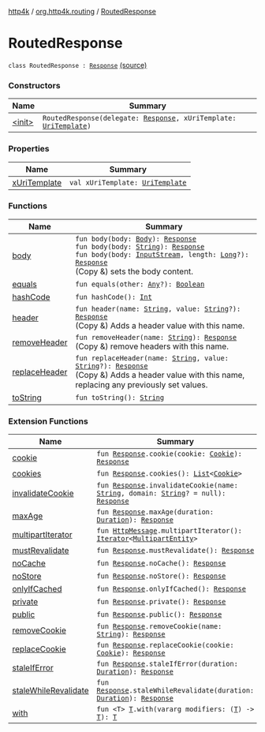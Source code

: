 [http4k](../../index.md) / [org.http4k.routing](../index.md) / [RoutedResponse](./index.md)

# RoutedResponse

`class RoutedResponse : `[`Response`](../../org.http4k.core/-response/index.md) [(source)](https://github.com/http4k/http4k/blob/master/http4k-core/src/main/kotlin/org/http4k/routing/routing.kt#L135)

### Constructors

| Name | Summary |
|---|---|
| [&lt;init&gt;](-init-.md) | `RoutedResponse(delegate: `[`Response`](../../org.http4k.core/-response/index.md)`, xUriTemplate: `[`UriTemplate`](../../org.http4k.core/-uri-template/index.md)`)` |

### Properties

| Name | Summary |
|---|---|
| [xUriTemplate](x-uri-template.md) | `val xUriTemplate: `[`UriTemplate`](../../org.http4k.core/-uri-template/index.md) |

### Functions

| Name | Summary |
|---|---|
| [body](body.md) | `fun body(body: `[`Body`](../../org.http4k.core/-body/index.md)`): `[`Response`](../../org.http4k.core/-response/index.md)<br>`fun body(body: `[`String`](https://kotlinlang.org/api/latest/jvm/stdlib/kotlin/-string/index.html)`): `[`Response`](../../org.http4k.core/-response/index.md)<br>`fun body(body: `[`InputStream`](https://docs.oracle.com/javase/9/docs/api/java/io/InputStream.html)`, length: `[`Long`](https://kotlinlang.org/api/latest/jvm/stdlib/kotlin/-long/index.html)`?): `[`Response`](../../org.http4k.core/-response/index.md)<br>(Copy &amp;) sets the body content. |
| [equals](equals.md) | `fun equals(other: `[`Any`](https://kotlinlang.org/api/latest/jvm/stdlib/kotlin/-any/index.html)`?): `[`Boolean`](https://kotlinlang.org/api/latest/jvm/stdlib/kotlin/-boolean/index.html) |
| [hashCode](hash-code.md) | `fun hashCode(): `[`Int`](https://kotlinlang.org/api/latest/jvm/stdlib/kotlin/-int/index.html) |
| [header](header.md) | `fun header(name: `[`String`](https://kotlinlang.org/api/latest/jvm/stdlib/kotlin/-string/index.html)`, value: `[`String`](https://kotlinlang.org/api/latest/jvm/stdlib/kotlin/-string/index.html)`?): `[`Response`](../../org.http4k.core/-response/index.md)<br>(Copy &amp;) Adds a header value with this name. |
| [removeHeader](remove-header.md) | `fun removeHeader(name: `[`String`](https://kotlinlang.org/api/latest/jvm/stdlib/kotlin/-string/index.html)`): `[`Response`](../../org.http4k.core/-response/index.md)<br>(Copy &amp;) remove headers with this name. |
| [replaceHeader](replace-header.md) | `fun replaceHeader(name: `[`String`](https://kotlinlang.org/api/latest/jvm/stdlib/kotlin/-string/index.html)`, value: `[`String`](https://kotlinlang.org/api/latest/jvm/stdlib/kotlin/-string/index.html)`?): `[`Response`](../../org.http4k.core/-response/index.md)<br>(Copy &amp;) Adds a header value with this name, replacing any previously set values. |
| [toString](to-string.md) | `fun toString(): `[`String`](https://kotlinlang.org/api/latest/jvm/stdlib/kotlin/-string/index.html) |

### Extension Functions

| Name | Summary |
|---|---|
| [cookie](../../org.http4k.core.cookie/cookie.md) | `fun `[`Response`](../../org.http4k.core/-response/index.md)`.cookie(cookie: `[`Cookie`](../../org.http4k.core.cookie/-cookie/index.md)`): `[`Response`](../../org.http4k.core/-response/index.md) |
| [cookies](../../org.http4k.core.cookie/cookies.md) | `fun `[`Response`](../../org.http4k.core/-response/index.md)`.cookies(): `[`List`](https://kotlinlang.org/api/latest/jvm/stdlib/kotlin.collections/-list/index.html)`<`[`Cookie`](../../org.http4k.core.cookie/-cookie/index.md)`>` |
| [invalidateCookie](../../org.http4k.core.cookie/invalidate-cookie.md) | `fun `[`Response`](../../org.http4k.core/-response/index.md)`.invalidateCookie(name: `[`String`](https://kotlinlang.org/api/latest/jvm/stdlib/kotlin/-string/index.html)`, domain: `[`String`](https://kotlinlang.org/api/latest/jvm/stdlib/kotlin/-string/index.html)`? = null): `[`Response`](../../org.http4k.core/-response/index.md) |
| [maxAge](../../org.http4k.core/max-age.md) | `fun `[`Response`](../../org.http4k.core/-response/index.md)`.maxAge(duration: `[`Duration`](https://docs.oracle.com/javase/9/docs/api/java/time/Duration.html)`): `[`Response`](../../org.http4k.core/-response/index.md) |
| [multipartIterator](../../org.http4k.core/multipart-iterator.md) | `fun `[`HttpMessage`](../../org.http4k.core/-http-message/index.md)`.multipartIterator(): `[`Iterator`](https://kotlinlang.org/api/latest/jvm/stdlib/kotlin.collections/-iterator/index.html)`<`[`MultipartEntity`](../../org.http4k.core/-multipart-entity/index.md)`>` |
| [mustRevalidate](../../org.http4k.core/must-revalidate.md) | `fun `[`Response`](../../org.http4k.core/-response/index.md)`.mustRevalidate(): `[`Response`](../../org.http4k.core/-response/index.md) |
| [noCache](../../org.http4k.core/no-cache.md) | `fun `[`Response`](../../org.http4k.core/-response/index.md)`.noCache(): `[`Response`](../../org.http4k.core/-response/index.md) |
| [noStore](../../org.http4k.core/no-store.md) | `fun `[`Response`](../../org.http4k.core/-response/index.md)`.noStore(): `[`Response`](../../org.http4k.core/-response/index.md) |
| [onlyIfCached](../../org.http4k.core/only-if-cached.md) | `fun `[`Response`](../../org.http4k.core/-response/index.md)`.onlyIfCached(): `[`Response`](../../org.http4k.core/-response/index.md) |
| [private](../../org.http4k.core/private.md) | `fun `[`Response`](../../org.http4k.core/-response/index.md)`.private(): `[`Response`](../../org.http4k.core/-response/index.md) |
| [public](../../org.http4k.core/public.md) | `fun `[`Response`](../../org.http4k.core/-response/index.md)`.public(): `[`Response`](../../org.http4k.core/-response/index.md) |
| [removeCookie](../../org.http4k.core.cookie/remove-cookie.md) | `fun `[`Response`](../../org.http4k.core/-response/index.md)`.removeCookie(name: `[`String`](https://kotlinlang.org/api/latest/jvm/stdlib/kotlin/-string/index.html)`): `[`Response`](../../org.http4k.core/-response/index.md) |
| [replaceCookie](../../org.http4k.core.cookie/replace-cookie.md) | `fun `[`Response`](../../org.http4k.core/-response/index.md)`.replaceCookie(cookie: `[`Cookie`](../../org.http4k.core.cookie/-cookie/index.md)`): `[`Response`](../../org.http4k.core/-response/index.md) |
| [staleIfError](../../org.http4k.core/stale-if-error.md) | `fun `[`Response`](../../org.http4k.core/-response/index.md)`.staleIfError(duration: `[`Duration`](https://docs.oracle.com/javase/9/docs/api/java/time/Duration.html)`): `[`Response`](../../org.http4k.core/-response/index.md) |
| [staleWhileRevalidate](../../org.http4k.core/stale-while-revalidate.md) | `fun `[`Response`](../../org.http4k.core/-response/index.md)`.staleWhileRevalidate(duration: `[`Duration`](https://docs.oracle.com/javase/9/docs/api/java/time/Duration.html)`): `[`Response`](../../org.http4k.core/-response/index.md) |
| [with](../../org.http4k.core/with.md) | `fun <T> `[`T`](../../org.http4k.core/with.md#T)`.with(vararg modifiers: (`[`T`](../../org.http4k.core/with.md#T)`) -> `[`T`](../../org.http4k.core/with.md#T)`): `[`T`](../../org.http4k.core/with.md#T) |
